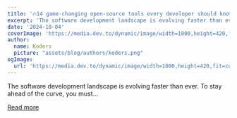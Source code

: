 ```yaml
---
title: '🔥14 game-changing open-source tools every developer should know 🚀'
excerpt: 'The software development landscape is evolving faster than ever. To stay ahead of the curve, you must...'
date: '2024-10-04'
coverImage: 'https://media.dev.to/dynamic/image/width=1000,height=420,fit=cover,gravity=auto,format=auto/https%3A%2F%2Fdev-to-uploads.s3.amazonaws.com%2Fuploads%2Farticles%2Ffa2jodkx4mo95gittd08.png'
author:
  name: Koders
  picture: "assets/blog/authors/koders.png"
ogImage:
  url: 'https://media.dev.to/dynamic/image/width=1000,height=420,fit=cover,gravity=auto,format=auto/https%3A%2F%2Fdev-to-uploads.s3.amazonaws.com%2Fuploads%2Farticles%2Ffa2jodkx4mo95gittd08.png'
---
```


The software development landscape is evolving faster than ever. To stay ahead of the curve, you must...

[Read more](https://dev.to/nevodavid/14-game-changing-open-source-tools-every-developer-should-know-1a76)
